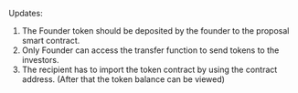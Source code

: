 Updates:

1. The Founder token should be deposited by the founder to the proposal smart contract.
2. Only Founder can access the transfer function to send tokens to the investors.
3. The recipient has to import the token contract by using the contract address. (After that the token balance can be viewed)
